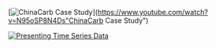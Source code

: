 [![ChinaCarb Case Study](http://img.https://www.youtube.com/vi/N95oSP8N4Ds/0.jpg)](https://www.youtube.com/watch?v=N95oSP8N4Ds"ChinaCarb Case Study")


[![Presenting Time Series Data](http://img.youtube.com/vi/_j44LRdN8oU/0.jpg)](https://www.youtube.com/watch?v=_j44LRdN8oU "Presenting Time Series Data")
